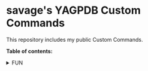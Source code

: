 # savage's YAGPDB Custom Commands

This repository includes my public Custom Commands. 

**Table of contents:**
<details>
  <summary>FUN</summary>
  
  ## Fun commands to torture your community
  * [Hi XX, I'm YAGPDB.xyz](https://github.com/savage4618/yagpdb-ccs/blob/master/HiXXXImDad.yagcc)

 </details>